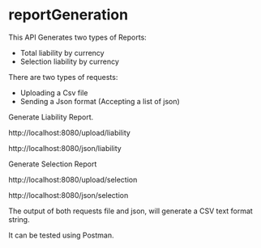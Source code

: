 # reportGeneration

This API Generates two types of Reports:

- Total liability by currency
- Selection liability by currency

There are two types of requests:
- Uploading a Csv file
- Sending a Json format (Accepting a list of json)

Generate Liability Report.

http://localhost:8080/upload/liability

http://localhost:8080/json/liability

Generate Selection Report

http://localhost:8080/upload/selection

http://localhost:8080/json/selection


The output of both requests file and json,
will generate a CSV text format string.

It can be tested using Postman.
